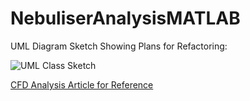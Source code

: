 # NebuliserAnalysisMATLAB

UML Diagram Sketch Showing Plans for Refactoring:

![UML Class Sketch](uml_class_sketch.jpg)

[CFD Analysis Article for Reference](https://www.researchgate.net/figure/Magnitude-of-the-normalized-velocity-with-respect-to-the-maximum-local-velocity-at_fig13_318643936)
